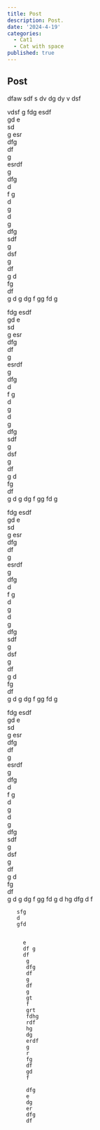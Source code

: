 ```yaml
---
title: Post
description: Post.
date: '2024-4-19'
categories:
  - Cat1
  - Cat with space
published: true
---
```


## Post

dfaw
sdf
s
dv
dg
dy
v
dsf

vdsf
 g
 fdg 
 esdf  
 gd e  
 sd  
 g esr  
 dfg  
  df  
  g   
  esrdf  
  g   
  dfg   
  d  
  f g  
  d  
  g  
  d  
  g   
  dfg  
   sdf  
   g   
   dsf  
   g   
   df  
   g d  
   fg  
    df  
    g 
    d
    g
    dg
     f
     gg 
     fd
     g 

     
 fdg 
 esdf  
 gd e  
 sd  
 g esr  
 dfg  
  df  
  g   
  esrdf  
  g   
  dfg   
  d  
  f g  
  d  
  g  
  d  
  g   
  dfg  
   sdf  
   g   
   dsf  
   g   
   df  
   g d  
   fg  
    df  
    g 
    d
    g
    dg
     f
     gg 
     fd
     g 

     
 fdg 
 esdf  
 gd e  
 sd  
 g esr  
 dfg  
  df  
  g   
  esrdf  
  g   
  dfg   
  d  
  f g  
  d  
  g  
  d  
  g   
  dfg  
   sdf  
   g   
   dsf  
   g   
   df  
   g d  
   fg  
    df  
    g 
    d
    g
    dg
     f
     gg 
     fd
     g 

     
 fdg 
 esdf  
 gd e  
 sd  
 g esr  
 dfg  
  df  
  g   
  esrdf  
  g   
  dfg   
  d  
  f g  
  d  
  g  
  d  
  g   
  dfg  
   sdf  
   g   
   dsf  
   g   
   df  
   g d  
   fg  
    df  
    g 
    d
    g
    dg
     f
     gg 
     fd
     g 
     d
     hg 
     dfg
      d
      f

       
       sfg
       d 
       gfd
        

         e
         df g
         df
          g  
          dfg   
          df  
          g   
          df  
          g   
          gt  
          f  
          grt    
          fdhg  
          rdf  
          hg  
          dg  
          erdf  
          g  
          r  
          fg  
          df  
          gd  
          f  
  
          dfg  
          e  
          dg
          er
          dfg
          df
